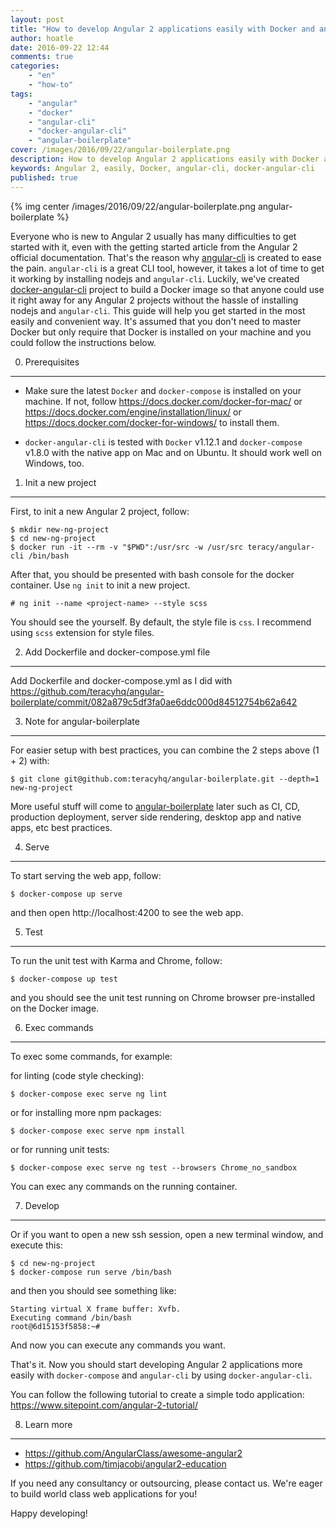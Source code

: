 ```yaml
---
layout: post
title: "How to develop Angular 2 applications easily with Docker and angular-cli"
author: hoatle
date: 2016-09-22 12:44
comments: true
categories:
    - "en"
    - "how-to"
tags:
    - "angular"
    - "docker"
    - "angular-cli"
    - "docker-angular-cli"
    - "angular-boilerplate"
cover: /images/2016/09/22/angular-boilerplate.png
description: How to develop Angular 2 applications easily with Docker and angular-cli
keywords: Angular 2, easily, Docker, angular-cli, docker-angular-cli
published: true
---
```

{% img center /images/2016/09/22/angular-boilerplate.png angular-boilerplate %}

Everyone who is new to Angular 2 usually has many difficulties to get started with it, even with the
getting started article from the Angular 2 official documentation. That's the reason why
[angular-cli](https://cli.angular.io/) is created to ease the pain. `angular-cli` is a great CLI
tool, however, it takes a lot of time to get it working by installing nodejs and `angular-cli`.
Luckily, we've created [docker-angular-cli](https://github.com/teracyhq/docker-angular-cli) project
to build a Docker image so that anyone could use it right away for any Angular 2 projects without the
hassle of installing nodejs and `angular-cli`. This guide will help you get started in the most
easily and convenient way. It's assumed that you don't need to master Docker but only require that
Docker is installed on your machine and you could follow the instructions below.

<!-- more -->

0. Prerequisites
----------------

- Make sure the latest `Docker` and `docker-compose` is installed on your machine. If not, follow
https://docs.docker.com/docker-for-mac/ or https://docs.docker.com/engine/installation/linux/ or
https://docs.docker.com/docker-for-windows/ to install them.

- `docker-angular-cli` is tested with `Docker` v1.12.1 and `docker-compose` v1.8.0 with the native app
on Mac and on Ubuntu. It should work well on Windows, too.

1. Init a new project
---------------------
First, to init a new Angular 2 project, follow:

```
$ mkdir new-ng-project
$ cd new-ng-project
$ docker run -it --rm -v "$PWD":/usr/src -w /usr/src teracy/angular-cli /bin/bash
```

After that, you should be presented with bash console for the docker container. Use `ng init` to
init a new project.

```
# ng init --name <project-name> --style scss
```

You should see the <project-name> yourself. By default, the style file is `css`. I recommend using
`scss` extension for style files.

2. Add Dockerfile and docker-compose.yml file
---------------------------------------------

Add Dockerfile and docker-compose.yml as I did with https://github.com/teracyhq/angular-boilerplate/commit/082a879c5df3fa0ae6ddc000d84512754b62a642

3. Note for angular-boilerplate
-------------------------------

For easier setup with best practices, you can combine the 2 steps above (1 + 2) with:

```
$ git clone git@github.com:teracyhq/angular-boilerplate.git --depth=1 new-ng-project
```

More useful stuff will come to [angular-boilerplate](https://github.com/teracyhq/angular-boilerplate)
later such as CI, CD, production deployment, server side rendering, desktop app and native apps, etc
best practices.

4. Serve
--------

To start serving the web app, follow:

```
$ docker-compose up serve
```

and then open http://localhost:4200 to see the web app.


5. Test
-------

To run the unit test with Karma and Chrome, follow:

```
$ docker-compose up test
```

and you should see the unit test running on Chrome browser pre-installed on the Docker image.

6. Exec commands
----------------

To exec some commands, for example:

for linting (code style checking):

```
$ docker-compose exec serve ng lint
```


or for installing more npm packages:

```
$ docker-compose exec serve npm install
```

or for running unit tests:

```
$ docker-compose exec serve ng test --browsers Chrome_no_sandbox
```

You can exec any commands on the running container.


7. Develop
----------

Or if you want to open a new ssh session, open a new terminal window, and execute this:

```
$ cd new-ng-project
$ docker-compose run serve /bin/bash
```

and then you should see something like:

```
Starting virtual X frame buffer: Xvfb.
Executing command /bin/bash
root@6d15153f5858:~# 
```
And now you can execute any commands you want.

That's it. Now you should start developing Angular 2 applications more easily with `docker-compose`
and `angular-cli` by using `docker-angular-cli`.

You can follow the following tutorial to create a simple todo application: https://www.sitepoint.com/angular-2-tutorial/


8. Learn more
-------------

- https://github.com/AngularClass/awesome-angular2
- https://github.com/timjacobi/angular2-education

If you need any consultancy or outsourcing, please contact us. We're eager to build world class web
applications for you!

Happy developing!
